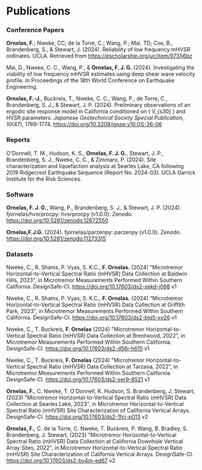 # Publications

### Conference Papers

__Ornelas, F.__; Nweke, CC; de la Torre, C.; Wang, P.; Mai, TD; Cox, B., Brandenberg, S., & Stewart, J. (2024). Reliability of low frequency mHVSR ordinates. UCLA. Retrieved from https://escholarship.org/uc/item/9731j6bz

Mai, D., Nweke, C. C., Wang, P., & __Ornelas, F. J. G.__ (2024). Investigating the viability of low frequency mHVSR estimates using deep shear wave velocity profile. In Proceedings of the 18th World Conference on Earthquake Engineering.

__Ornelas, F.-J.__, Buckreis, T., Nweke, C. C., Wang, P., de Torre, C., Brandenberg, S. J., & Stewart, J. P. (2024). Preliminary observations of an ergodic site response model in California conditioned on \( V_{s30} \) and HVSR parameters. *Japanese Geotechnical Society Special Publication, 10*(47), 1769-1774. https://doi.org/10.3208/jgssp.v10.OS-36-06

### Reports

O'Donnell, T. M., Hudson, K. S., __Ornelas, F. J. G.__, Stewart, J. P., Brandenberg, S. J., Nweke, C. C., & Zimmaro, P. (2024). Site characterization and liquefaction analysis at Searles Lake, CA following 2019 Ridgecrest Earthquake Sequence (Report No. 2024-03). UCLA Garrick Institute for the Risk Sciences.

### Software

__Ornelas, F. J. G.__, Wang, P., Brandenberg, S. J., & Stewart, J. P. (2024). fjornelas/hvsrprocpy: hvsrprocpy (v1.0.0). Zenodo. https://doi.org/10.5281/zenodo.12672550

__Ornelas,F.J.G.__ (2024). fjornelas/parzenpy: parzenpy (v1.0.0). Zenodo. https://doi.org/10.5281/zenodo.11273315

### Datasets

Nweke, C., R. Shams, P. Vyas, S. K.C., __F. Ornelas.__ (2024) "Microtremor Horizontal-to-Vertical Spectral Ratio (mHVSR) Data Collection at Baldwin Hills, 2023", in Microtremor Measurements Performed Within Southern California. DesignSafe-CI. https://doi.org/10.17603/ds2-sekd-j098 v1

Nweke, C., R. Shams, P. Vyas, S. K.C., __F. Ornelas.__ (2024) "Microtremor Horizontal-to-Vertical Spectral Ratio (mHVSR) Data Collection at Griffith Park, 2023", in Microtremor Measurements Performed Within Southern California. DesignSafe-CI. https://doi.org/10.17603/ds2-bjq5-xv26 v1

Nweke, C., T. Buckreis, __F. Ornelas__ (2024) "Microtremor Horizontal-to-Vertical Spectral Ratio (mHVSR) Data Collection at Brentwood, 2022", in Microtremor Measurements Performed Within Southern California. DesignSafe-CI. https://doi.org/10.17603/ds2-d56j-h615 v1

Nweke, C., T. Buckreis, __F. Ornelas__ (2024) "Microtremor Horizontal-to-Vertical Spectral Ratio (mHVSR) Data Collection at Tarzana, 2022", in Microtremor Measurements Performed Within Southern California. DesignSafe-CI. https://doi.org/10.17603/ds2-ser9-8521 v1

__Ornelas, F.__, C. Nweke, T. O'Donnell, K. Hudson, S. Brandenberg, J. Stewart, (2023) "Microtremor Horizontal-to-Vertical Spectral Ratio (mHVSR) Data Collection at Searles Lake, 2023", in Microtremor Horizontal-to-Vertical Spectral Ratio (mHVSR) Site Characterization of California Vertical Arrays. DesignSafe-CI. https://doi.org/10.17603/ds2-1fcj-p013 v2

__Ornelas, F.__, C. de la Torre, C. Nweke, T. Buckreis, P. Wang, B. Bradley, S. Brandenberg, J. Stewart, (2023) "Microtremor Horizontal-to-Vertical Spectral Ratio (mHVSR) Data Collection at California Downhole Vertical Array Sites, 2022", in Microtremor Horizontal-to-Vertical Spectral Ratio (mHVSR) Site Characterization of California Vertical Arrays. DesignSafe-CI. https://doi.org/10.17603/ds2-by4m-ed67 v2



